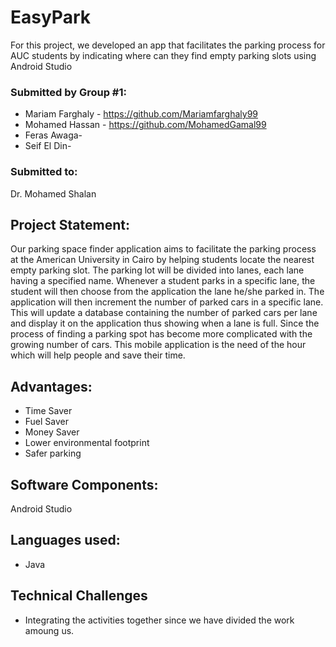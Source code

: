 # EasyPark
For this project, we developed an app that facilitates the parking process for AUC students by indicating where can they find empty parking slots using Android Studio

### Submitted by Group #1:
* Mariam Farghaly - https://github.com/Mariamfarghaly99
* Mohamed Hassan - https://github.com/MohamedGamal99
* Feras Awaga- 
* Seif El Din-

### Submitted to:
Dr. Mohamed Shalan

## Project Statement:
Our parking space finder application aims to facilitate the parking process at the American University in Cairo by helping students locate the nearest empty parking slot. The parking lot will be divided into lanes, each lane having a specified name. Whenever a student parks in a specific lane, the student will then choose from the application the lane he/she parked in. The application will then increment the number of parked cars in a specific lane. This will update a database containing the number of parked cars per lane and display it on the application thus showing when a lane is full. Since the process of finding a parking spot has become more complicated with the growing number of cars. This mobile application is the need of the hour which will help people and save their time.

## Advantages:
* Time Saver
* Fuel Saver
* Money Saver
* Lower environmental footprint
* Safer parking

## Software Components:
Android Studio

## Languages used:
* Java

## Technical Challenges
* Integrating the activities together since we have divided the work amoung us.
